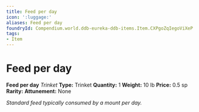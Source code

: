 ```yaml
---
title: Feed per day
icon: ':luggage:'
aliases: Feed per day
foundryId: Compendium.world.ddb-eureka-ddb-items.Item.CXPgoZqIegoViXeP
tags:
- Item
---
```


# Feed per day

**Feed per day**
_Trinket_
**Type:** Trinket
**Quantity:** 1
**Weight:** 10 lb
**Price:** 0.5 sp
**Rarity:** 
**Attunement:** None

*Standard feed typically consumed by a mount per day.*